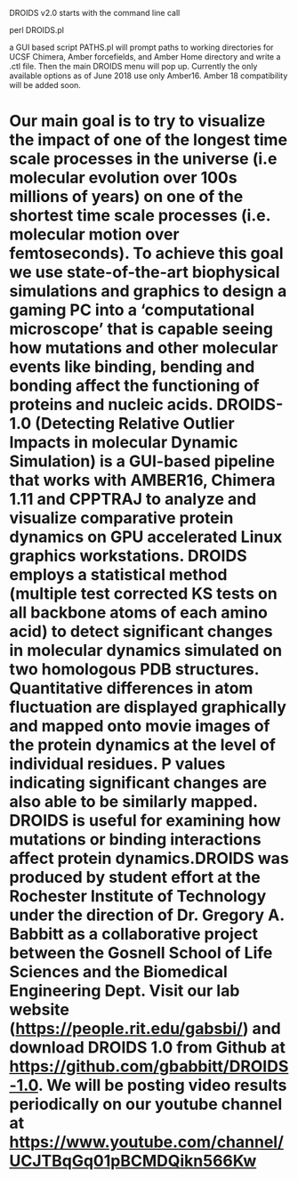 DROIDS v2.0 starts with the command line call

perl DROIDS.pl

a GUI based script PATHS.pl will prompt paths to working directories for UCSF Chimera, Amber forcefields, and Amber Home directory and write a .ctl file. Then the main DROIDS menu will pop up. Currently the only available options as of June 2018 use only Amber16.  Amber 18 compatibility will be added soon. 

# Our main goal is to try to visualize the impact of one of the longest time scale processes in the universe (i.e molecular evolution over 100s millions of years) on one of the shortest time scale processes (i.e. molecular motion over femtoseconds). To achieve this goal we use state-of-the-art biophysical simulations and graphics to design a gaming PC into a ‘computational microscope’ that is capable seeing how mutations and other molecular events like binding, bending and bonding affect the functioning of proteins and nucleic acids. DROIDS-1.0 (Detecting Relative Outlier Impacts in molecular Dynamic Simulation) is a GUI-based pipeline that works with AMBER16, Chimera 1.11 and CPPTRAJ to analyze and visualize comparative protein dynamics on GPU accelerated Linux graphics workstations.  DROIDS employs a statistical method (multiple test corrected KS tests on all backbone atoms of each amino acid) to detect significant changes in molecular dynamics simulated on two homologous PDB structures.  Quantitative differences in atom fluctuation are displayed graphically and mapped onto movie images of the protein dynamics at the level of individual residues.  P values indicating significant changes are also able to be similarly mapped.  DROIDS is useful for examining how mutations or binding interactions affect protein dynamics.DROIDS was produced by student effort at the Rochester Institute of Technology under the direction of Dr. Gregory A. Babbitt as a collaborative project between the Gosnell School of Life Sciences and the Biomedical Engineering Dept.  Visit our lab website (https://people.rit.edu/gabsbi/) and download DROIDS 1.0 from Github at https://github.com/gbabbitt/DROIDS-1.0. We will be posting video results periodically on our youtube channel at https://www.youtube.com/channel/UCJTBqGq01pBCMDQikn566Kw  
